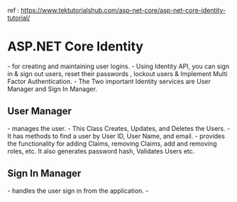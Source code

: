 
ref : https://www.tektutorialshub.com/asp-net-core/asp-net-core-identity-tutorial/ 

<h1> ASP.NET Core Identity</h1>
- for creating and maintaining user logins.
- Using Identity API, you can sign in & sign out users, reset their passwords , lockout users & Implement Multi Factor Authentication. 
- The Two important Identity services are User Manager and Sign In Manager.

<h2>User Manager </h2>
-  manages the user.
-  This Class Creates, Updates, and Deletes the Users.
-   It has methods to find a user by User ID, User Name, and email. 
-   provides the functionality for adding Claims, removing Claims, add and removing roles, etc. It also generates password hash, Validates Users etc.


<h2>Sign In Manager</h2>
-  handles the user sign in from the application.
-  
